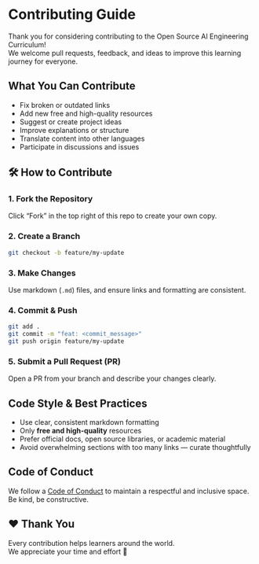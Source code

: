 # Contributing Guide

Thank you for considering contributing to the Open Source AI Engineering Curriculum!  
We welcome pull requests, feedback, and ideas to improve this learning journey for everyone.

## What You Can Contribute

- Fix broken or outdated links
- Add new free and high-quality resources
- Suggest or create project ideas
- Improve explanations or structure
- Translate content into other languages
- Participate in discussions and issues

## 🛠️ How to Contribute

### 1. Fork the Repository

Click “Fork” in the top right of this repo to create your own copy.

### 2. Create a Branch

```bash
git checkout -b feature/my-update
```

### 3. Make Changes

Use markdown (`.md`) files, and ensure links and formatting are consistent.

### 4. Commit & Push

```bash
git add .
git commit -m "feat: <commit_message>"
git push origin feature/my-update
```

### 5. Submit a Pull Request (PR)

Open a PR from your branch and describe your changes clearly.

## Code Style & Best Practices

- Use clear, consistent markdown formatting
- Only **free and high-quality** resources
- Prefer official docs, open source libraries, or academic material
- Avoid overwhelming sections with too many links — curate thoughtfully

## Code of Conduct

We follow a [Code of Conduct](./CODE_OF_CONDUCT.md) to maintain a respectful and inclusive space. Be kind, be constructive.

## ❤️ Thank You

Every contribution helps learners around the world.  
We appreciate your time and effort 🙌
